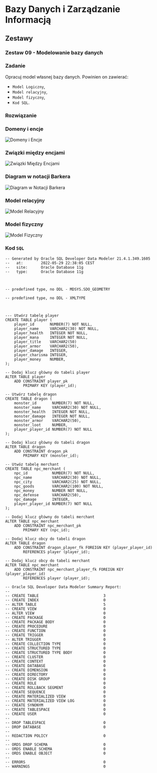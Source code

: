 # Bazy Danych i Zarządzanie Informacją

## Zestawy

### Zestaw 09 - Modelowanie bazy danych

### Zadanie

Opracuj model własnej bazy danych. Powinien on zawierać:
- ```Model Logiczny```,
- ```Model relacyjny```,
- ```Model fizyczny```,
- ```Kod SQL```.

### Rozwiązanie

### Domeny i encje

![Domeny i Encje](https://github.com/tukarp/Databases-and-Information-Management/blob/main/Zestawy/Zestaw%2009/Domeny%20i%20Encje.png)

### Związki między encjami

![Związki Między Encjami](https://github.com/tukarp/Databases-and-Information-Management/blob/main/Zestawy/Zestaw%2009/Zwi%C4%85zki%20Mi%C4%99dzy%20Encjami.png)

### Diagram w notacji Barkera

![Diagram w Notacji Barkera](https://github.com/tukarp/Databases-and-Information-Management/blob/main/Zestawy/Zestaw%2009/Diagram%20w%20Notacji%20Barkera.png)

### Model relacyjny

![Model Relacyjny](https://github.com/tukarp/Databases-and-Information-Management/blob/main/Zestawy/Zestaw%2009/Model%20Relacyjny.png)

### Model fizyczny

![Model Fizyczny](https://github.com/tukarp/Databases-and-Information-Management/blob/main/Zestawy/Zestaw%2009/Model%20Fizyczny.png)

### Kod ```SQL```

```
-- Generated by Oracle SQL Developer Data Modeler 21.4.1.349.1605
--   at:        2022-05-29 22:38:05 CEST
--   site:      Oracle Database 11g
--   type:      Oracle Database 11g



-- predefined type, no DDL - MDSYS.SDO_GEOMETRY

-- predefined type, no DDL - XMLTYPE



--- Utwórz tabelę player
CREATE TABLE player (
    player_id       NUMBER(7) NOT NULL,
    player_name     VARCHAR2(30) NOT NULL,
    player_health   INTEGER NOT NULL,
    player_mana     INTEGER NOT NULL,
    player_title    VARCHAR2(50)
    player_armor    VARCHAR2(50),
    player_damage   INTEGER,
    player_charisma INTEGER,
    player_money    NUMBER,
);

-- Dodaj klucz główny do tabeli player
ALTER TABLE player
    ADD CONSTRAINT player_pk
        PRIMARY KEY (player_id);

-- Utwórz tabelę dragon
CREATE TABLE dragon (
    monster_id       NUMBER(7) NOT NULL,
    monster_name     VARCHAR2(30) NOT NULL,
    monster_health   INTEGER NOT NULL,
    monster_damage   INTEGER NOT NULL,
    monster_armor    VARCHAR2(50),
    monster_loot     NUMBER,
    player_player_id NUMBER(7) NOT NULL
);

-- Dodaj klucz główny do tabeli dragon
ALTER TABLE dragon
    ADD CONSTRAINT dragon_pk
        PRIMARY KEY (monster_id);

-- Utwóz tabelę merchant
CREATE TABLE npc_merchant (
    npc_id           NUMBER(7) NOT NULL,
    npc_name         VARCHAR2(30) NOT NULL,
    npc_city         VARCHAR2(25) NOT NULL,
    npc_goods        VARCHAR2(100) NOT NULL,
    npc_money        NUMBER NOT NULL,
    npc_defense      VARCHAR2(50),
    npc_damage       INTEGER,
    player_player_id NUMBER(7) NOT NULL
);

-- Dodaj klucz główny do tabeli merchant
ALTER TABLE npc_merchant
    ADD CONSTRAINT npc_merchant_pk
        PRIMARY KEY (npc_id);

-- Dodaj klucz obcy do tabeli dragon
ALTER TABLE dragon
    ADD CONSTRAINT dragon_player_fk FOREIGN KEY (player_player_id)
        REFERENCES player (player_id);

-- Dodaj klucz obcy do tabeli merchant
ALTER TABLE npc_merchant
    ADD CONSTRAINT npc_merchant_player_fk FOREIGN KEY (player_player_id)
        REFERENCES player (player_id);

-- Oracle SQL Developer Data Modeler Summary Report: 
-- 
-- CREATE TABLE                             3
-- CREATE INDEX                             0
-- ALTER TABLE                              5
-- CREATE VIEW                              0
-- ALTER VIEW                               0
-- CREATE PACKAGE                           0
-- CREATE PACKAGE BODY                      0
-- CREATE PROCEDURE                         0
-- CREATE FUNCTION                          0
-- CREATE TRIGGER                           0
-- ALTER TRIGGER                            0
-- CREATE COLLECTION TYPE                   0
-- CREATE STRUCTURED TYPE                   0
-- CREATE STRUCTURED TYPE BODY              0
-- CREATE CLUSTER                           0
-- CREATE CONTEXT                           0
-- CREATE DATABASE                          0
-- CREATE DIMENSION                         0
-- CREATE DIRECTORY                         0
-- CREATE DISK GROUP                        0
-- CREATE ROLE                              0
-- CREATE ROLLBACK SEGMENT                  0
-- CREATE SEQUENCE                          0
-- CREATE MATERIALIZED VIEW                 0
-- CREATE MATERIALIZED VIEW LOG             0
-- CREATE SYNONYM                           0
-- CREATE TABLESPACE                        0
-- CREATE USER                              0
-- 
-- DROP TABLESPACE                          0
-- DROP DATABASE                            0
-- 
-- REDACTION POLICY                         0
-- 
-- ORDS DROP SCHEMA                         0
-- ORDS ENABLE SCHEMA                       0
-- ORDS ENABLE OBJECT                       0
-- 
-- ERRORS                                   0
-- WARNINGS                                 0
```